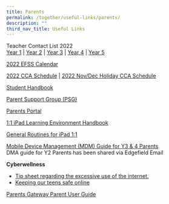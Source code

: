 ```yaml
---
title: Parents
permalink: /together/useful-links/parents/
description: ""
third_nav_title: Useful Links
---
```

Teacher Contact List 2022  
[Year 1](/files/Teacher%20Contact%20List%20Semester%20One%202022%20-%20Year%201%20Contact%20List.pdf) | [Year 2](/files/Teacher%20Contact%20List%20Semester%20One%202022%20-%20Year%202%20Contact%20List.pdf) | [Year 3](/files/Teacher%20Contact%20List%20Semester%20One%202022%20-%20Year%203%20Contact%20List.pdf) | [Year 4](/files/Teacher%20Contact%20List%20Semester%20One%202022%20-%20Year%204%20Contact%20List.pdf) | [Year 5](/files/Teacher%20Contact%20List%20Semester%20One%202022%20-%20Year%205%20Contact%20List.pdf)
  
[2022 EFSS Calendar](/files/2022%20EFSS%20Calendar%20Parents%2030%20December%202021.pdf)
  
[2022 CCA Schedule](/files/CCA%20teachers%20and%20schedule%202022_6%20Jan.pdf) | [2022 Nov/Dec Holiday CCA Schedule](/files/CCA%20Schedule%20for%20Nov_Dec%202022.pdf)
  
[Student Handbook](/files/Student%20Handbook.pdf)

[Parent Support Group (PSG)](https://staging.d3jwf1tlw34213.amplifyapp.com/together/parents-support-group)
  
[Parents Portal](https://parents.edgefield.sg/)  
  
[1:1 iPad Learning Environment Handbook](/files/iPAD%20Learning%20Environment%20Handbook%20Version%202.pdf)

[General Routines for iPad 1:1](/files/General%20Routines%20for%20iPad%201_1.pdf)

[Mobile Device Management (MDM) Guide for Y3 & 4 Parents](/files/MDM%20Guide%20for%20Parents.pdf) <br>
DMA guide for Y2 Parents has been shared via Edgefield Email

  
**Cyberwellness**  

* [Tip sheet regarding the excessive use of the internet.](/files/Tip-sheet-for-Parents-Excessive-Internet-Use.pdf) 
* [Keeping our teens safe online](https://www.schoolbag.edu.sg/story/keeping-our-teens-safe-online)  
  
[Parents Gateway Parent User Guide](/files/Parents%20Gateway%20Parent%20User%20Guide.pdf)